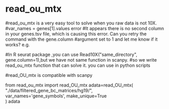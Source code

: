 # read_ou_mtx

#read_ou_mtx is a very easy tool to solve when you raw data is not 10X.
#var_names = genes[1].values error
#It appears there is no second column in your genes.tsv file, which is causing this error. Can you retry the command with the gene.column #argument set to 1 and let me know if it works? e.g.

#In R seurat package ,you can use Read10X("same_directory", gene.column=1),but we have not same function in scanpy.
#so we write read_ou_mtx function that can  solve it.
you can use in python scripts


#read_OU_mtx is compatible with scanpy




from read_ou_mtx import read_OU_mtx
adata=read_OU_mtx(
    "./data/filtered_gene_bc_matrices/hg19/",  
    var_names='gene_symbols',
    make_unique=True    
)
adata
